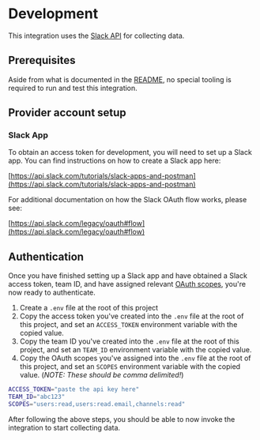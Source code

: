 # Development

This integration uses the [Slack API](https://api.slack.com/apis) for collecting
data.

## Prerequisites

Aside from what is documented in the [README](../README.md), no special tooling
is required to run and test this integration.

## Provider account setup

### Slack App

To obtain an access token for development, you will need to set up a Slack app.
You can find instructions on how to create a Slack app here:

[https://api.slack.com/tutorials/slack-apps-and-postman](https://api.slack.com/tutorials/slack-apps-and-postman)

For additional documentation on how the Slack OAuth flow works, please see:

[https://api.slack.com/legacy/oauth#flow](https://api.slack.com/legacy/oauth#flow)

## Authentication

Once you have finished setting up a Slack app and have obtained a Slack access
token, team ID, and have assigned relevant
[OAuth scopes](https://api.slack.com/legacy/oauth-scopes), you're now ready to
authenticate.

1. Create a `.env` file at the root of this project
1. Copy the access token you've created into the `.env` file at the root of this
   project, and set an `ACCESS_TOKEN` environment variable with the copied
   value.
1. Copy the team ID you've created into the `.env` file at the root of this
   project, and set an `TEAM_ID` environment variable with the copied value.
1. Copy the OAuth scopes you've assigned into the `.env` file at the root of
   this project, and set an `SCOPES` environment variable with the copied value.
   (_NOTE: These should be comma delimited!_)

```bash
ACCESS_TOKEN="paste the api key here"
TEAM_ID="abc123"
SCOPES="users:read,users:read.email,channels:read"
```

After following the above steps, you should be able to now invoke the
integration to start collecting data.
